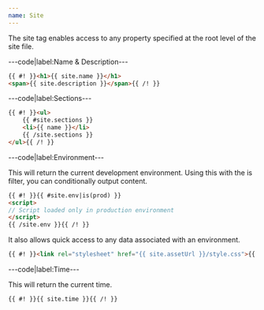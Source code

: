 ```yaml
---
name: Site
---
```


The site tag enables access to any property specified at the root level of the site file.

---code|label:Name & Description---

```html
{{ #! }}<h1>{{ site.name }}</h1>
<span>{{ site.description }}</span>{{ /! }}
```

---code|label:Sections---

```html
{{ #! }}<ul>
	{{ #site.sections }}
	<li>{{ name }}</li>
	{{ /site.sections }}
</ul>{{ /! }}
```

---code|label:Environment---

This will return the current development environment. Using this with the is filter, you can conditionally output content.

```html
{{ #! }}{{ #site.env|is(prod) }}
<script>
// Script loaded only in production environment
</script>
{{ /site.env }}{{ /! }}
```

It also allows quick access to any data associated with an environment.

```html
{{ #! }}<link rel="stylesheet" href="{{ site.assetUrl }}/style.css">{{ /! }}
```

---code|label:Time---

This will return the current time.

```html
{{ #! }}{{ site.time }}{{ /! }}
```